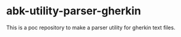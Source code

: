 # abk-utility-parser-gherkin
This is a poc repository to make a parser utility for gherkin text files.
